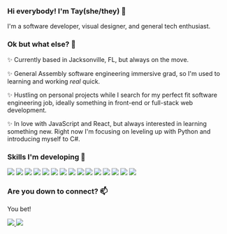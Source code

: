 ### Hi everybody! I'm Tay(she/they) 👋

I'm a software developer, visual designer, and general tech enthusiast. 

### Ok but what else? 🤔

✨ Currently based in Jacksonville, FL, but always on the move.

✨ General Assembly software engineering immersive grad, so I'm used to learning and working *real* quick.

✨ Hustling on personal projects while I search for my perfect fit software engineering job, ideally something in front-end or full-stack web development.

✨ In love with JavaScript and React, but always interested in learning something new. Right now I'm focusing on leveling up with Python and introducing myself to C#.

### Skills I'm developing 🌱

<a href="#"><img src='https://img.shields.io/badge/mac%20os-000000?style=for-the-badge&logo=macos&logoColor=F0F0F0'></img></a>
<a href="#"><img src='https://img.shields.io/badge/html5-%23E34F26.svg?style=for-the-badge&logo=html5&logoColor=white'></img></a>
<a href="#"><img src='https://img.shields.io/badge/css3-%231572B6.svg?style=for-the-badge&logo=css3&logoColor=white'></img></a>
<a href="#"><img src='https://img.shields.io/badge/javascript-%23323330.svg?style=for-the-badge&logo=javascript&logoColor=%23F7DF1E'></img></a>
<a href="#"><img src='https://img.shields.io/badge/MongoDB-%234ea94b.svg?style=for-the-badge&logo=mongodb&logoColor=white'></img></a>
<a href="#"><img src='https://img.shields.io/badge/express.js-%23404d59.svg?style=for-the-badge&logo=express&logoColor=%2361DAFB'></img></a>
<a href="#"><img src='https://img.shields.io/badge/react-%2320232a.svg?style=for-the-badge&logo=react&logoColor=%2361DAFB'></a>
<a href="#"><img src='https://img.shields.io/badge/node.js-6DA55F?style=for-the-badge&logo=node.js&logoColor=white'></img></a>
<a href="#"><img src='https://img.shields.io/badge/python-3670A0?style=for-the-badge&logo=python&logoColor=ffdd54'></img></a>
<a href="#"><img src='https://img.shields.io/badge/bootstrap-%23563D7C.svg?style=for-the-badge&logo=bootstrap&logoColor=white'></img></a>
<a href="#"><img src='https://img.shields.io/badge/git-%23F05033.svg?style=for-the-badge&logo=git&logoColor=white'></img></a>
<a href="#"><img src='https://img.shields.io/badge/Postman-FF6C37?style=for-the-badge&logo=postman&logoColor=white'></img></a>
<a href="#"><img src='https://img.shields.io/badge/heroku-%23430098.svg?style=for-the-badge&logo=heroku&logoColor=white'></img></a>
<a href="#"><img src='https://img.shields.io/badge/Trello-%23026AA7.svg?style=for-the-badge&logo=Trello&logoColor=white'></img></a>
<a href="#"><img src='https://img.shields.io/badge/Visual%20Studio%20Code-0078d7.svg?style=for-the-badge&logo=visual-studio-code&logoColor=white'></img></a>


### Are you down to connect? 📫

You bet!

<a href="mailto: tayanne.west@gmail.com">
<img src='https://img.shields.io/badge/Gmail-D14836?style=for-the-badge&logo=gmail&logoColor=white'></img>
</a>
<a href="https://www.linkedin.com/in/tayannewest/">
<img src='https://img.shields.io/badge/linkedin-%230077B5.svg?style=for-the-badge&logo=linkedin&logoColor=white'></img>
</a>

<!--
**tayannewest/tayannewest** is a ✨ _special_ ✨ repository because its `README.md` (this file) appears on your GitHub profile.

Here are some ideas to get you started:

- 🔭 I’m currently working on ...
- 🌱 I’m currently learning ...
- 👯 I’m looking to collaborate on ...
- 🤔 I’m looking for help with ...
- 💬 Ask me about ...
- 📫 How to reach me: ...
- 😄 Pronouns: ...
- ⚡ Fun fact: ...
-->
